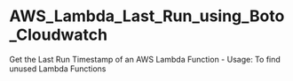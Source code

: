 # AWS_Lambda_Last_Run_using_Boto_Cloudwatch
Get the Last Run Timestamp of an AWS Lambda Function - Usage: To find unused Lambda Functions
